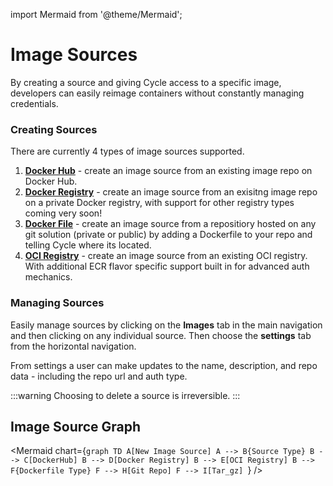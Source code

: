

import Mermaid from '@theme/Mermaid';

# Image Sources

By creating a source and giving Cycle access to a specific image, developers can easily reimage containers without constantly managing credentials.

### Creating Sources

There are currently 4 types of image sources supported.

1. **[Docker Hub](/reference/images/sources/dockerhub-source)** - create an image source from an existing image repo on Docker Hub.
2. **[Docker Registry](/reference/images/sources/docker-registry-source)** - create an image source from an exisitng image repo on a private Docker registry, with support for other registry types coming very soon!
3. **[Docker File](/reference/images/sources/dockerfile-source)** - create an image source from a repositiory hosted on any git solution (private or public) by adding a Dockerfile to your repo and telling Cycle where its located.
4. **[OCI Registry](/reference/images/sources/oci-registry)** - create an image source from an existing OCI registry.  With additional ECR flavor specific support built in for advanced auth mechanics.


### Managing Sources

Easily manage sources by clicking on the **Images** tab in the main navigation and then clicking on any individual source. Then choose the **settings** tab from the horizontal navigation.

From settings a user can make updates to the name, description, and repo data - including the repo url and auth type.

:::warning
Choosing to delete a source is irreversible.
:::

## Image Source Graph

<Mermaid chart={`graph TD
      A[New Image Source]
      A --> B{Source Type}
      B --> C[DockerHub]
      B --> D[Docker Registry]
      B --> E[OCI Registry]
      B --> F{Dockerfile Type}
      F --> H[Git Repo]
      F --> I[Tar_gz]
  `} />
